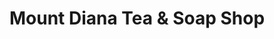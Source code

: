 ---
title: "Mount Diana Tea & Soap Shop"
url: /east-stroudsburg/mount-diana-tea-and-soap-shop/
shop: tea
---